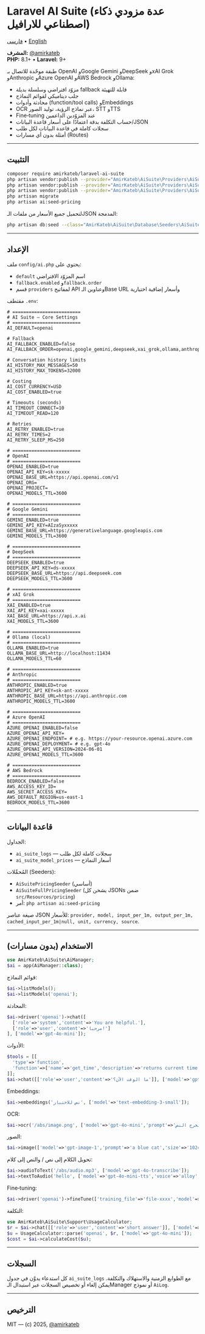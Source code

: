 # Laravel AI Suite (عدة مزودي ذكاء اصطناعي للارافيل)

[فارسی](README.md) • [English](README.en.md)

**المشرف:** [@amirkateb](https://github.com/amirkateb)  
**PHP:** ‎8.1+ • **Laravel:** ‎9+

طبقة موحّدة للاتصال بـ OpenAI وGoogle Gemini وDeepSeek وxAI Grok وAnthropic وAzure OpenAI وAWS Bedrock وOllama:
- مزوّد افتراضي وسلسلة بديلة fallback قابلة للتهيئة
- جلب ديناميكي لقوائم النماذج
- محادثة وأدوات (function/tool calls) وEmbeddings
- OCR عبر نماذج الرؤية، توليد الصور، STT وTTS
- Fine‑tuning عند المزوّدين الداعمين
- حساب التكلفة بدقة اعتمادًا على أسعار قاعدة البيانات/JSON
- سجلات كاملة في قاعدة البيانات لكل طلب
- أمثلة بدون أي مسارات (Routes)

---

## التثبيت

```bash
composer require amirkateb/laravel-ai-suite
php artisan vendor:publish --provider="AmirKateb\AiSuite\Providers\AiSuiteServiceProvider" --tag=config
php artisan vendor:publish --provider="AmirKateb\AiSuite\Providers\AiSuiteServiceProvider" --tag=migrations
php artisan vendor:publish --provider="AmirKateb\AiSuite\Providers\AiSuiteServiceProvider" --tag=seeders
php artisan migrate
php artisan ai:seed-pricing
```

لتحميل جميع الأسعار من ملفات الـJSON المدمجة:
```bash
php artisan db:seed --class="AmirKateb\AiSuite\Database\Seeders\AiSuiteFullPricingSeeder"
```

---

## الإعداد

ملف `config/ai.php` يحتوي على:
- `default` اسم المزوّد الافتراضي
- `fallback.enabled` و`fallback.order`
- قسم `providers` لمفاتيح API وعناوين الـBase URL وأسعار إضافية اختيارية

مقتطف `.env`:
```
# =========================
# AI Suite — Core Settings
# =========================
AI_DEFAULT=openai

# Fallback
AI_FALLBACK_ENABLED=false
AI_FALLBACK_ORDER=openai,google_gemini,deepseek,xai_grok,ollama,anthropic,azure_openai,aws_bedrock

# Conversation history limits
AI_HISTORY_MAX_MESSAGES=50
AI_HISTORY_MAX_TOKENS=32000

# Costing
AI_COST_CURRENCY=USD
AI_COST_ENABLED=true

# Timeouts (seconds)
AI_TIMEOUT_CONNECT=10
AI_TIMEOUT_READ=120

# Retries
AI_RETRY_ENABLED=true
AI_RETRY_TIMES=2
AI_RETRY_SLEEP_MS=250

# =========================
# OpenAI
# =========================
OPENAI_ENABLED=true
OPENAI_API_KEY=sk-xxxxx
OPENAI_BASE_URL=https://api.openai.com/v1
OPENAI_ORG=
OPENAI_PROJECT=
OPENAI_MODELS_TTL=3600

# =========================
# Google Gemini
# =========================
GEMINI_ENABLED=true
GEMINI_API_KEY=AIzaSyxxxxx
GEMINI_BASE_URL=https://generativelanguage.googleapis.com
GEMINI_MODELS_TTL=3600

# =========================
# DeepSeek
# =========================
DEEPSEEK_ENABLED=true
DEEPSEEK_API_KEY=ds-xxxxx
DEEPSEEK_BASE_URL=https://api.deepseek.com
DEEPSEEK_MODELS_TTL=3600

# =========================
# xAI Grok
# =========================
XAI_ENABLED=true
XAI_API_KEY=xai-xxxxx
XAI_BASE_URL=https://api.x.ai
XAI_MODELS_TTL=3600

# =========================
# Ollama (local)
# =========================
OLLAMA_ENABLED=true
OLLAMA_BASE_URL=http://localhost:11434
OLLAMA_MODELS_TTL=60

# =========================
# Anthropic
# =========================
ANTHROPIC_ENABLED=true
ANTHROPIC_API_KEY=sk-ant-xxxxx
ANTHROPIC_BASE_URL=https://api.anthropic.com
ANTHROPIC_MODELS_TTL=3600

# =========================
# Azure OpenAI
# =========================
AZURE_OPENAI_ENABLED=false
AZURE_OPENAI_API_KEY=
AZURE_OPENAI_ENDPOINT= # e.g. https://your-resource.openai.azure.com
AZURE_OPENAI_DEPLOYMENT= # e.g. gpt-4o
AZURE_OPENAI_API_VERSION=2024-06-01
AZURE_OPENAI_MODELS_TTL=3600

# =========================
# AWS Bedrock
# =========================
BEDROCK_ENABLED=false
AWS_ACCESS_KEY_ID=
AWS_SECRET_ACCESS_KEY=
AWS_DEFAULT_REGION=us-east-1
BEDROCK_MODELS_TTL=3600
```

---

## قاعدة البيانات

الجداول:
- `ai_suite_logs` — سجلات كاملة لكل طلب
- `ai_suite_model_prices` — أسعار النماذج

المُحمِّلات (Seeders):
- `AiSuitePricingSeeder` (أساسي)
- `AiSuiteFullPricingSeeder` (يشحن كل JSONs ضمن `src/Resources/pricing`)
- أمر: `php artisan ai:seed-pricing`

صيغة عناصر JSON للأسعار:
`provider, model, input_per_1m, output_per_1m, cached_input_per_1m|null, unit, currency, source`.

---

## الاستخدام (بدون مسارات)

```php
use AmirKateb\AiSuite\AiManager;
$ai = app(AiManager::class);
```

قوائم النماذج:
```php
$ai->listModels();
$ai->listModels('openai');
```

المحادثة:
```php
$ai->driver('openai')->chat([
  ['role'=>'system','content'=>'You are helpful.'],
  ['role'=>'user','content'=>'مرحبا!']
], ['model'=>'gpt-4o-mini']);
```

الأدوات:
```php
$tools = [[
  'type'=>'function',
  'function'=>['name'=>'get_time','description'=>'returns current time','parameters'=>['type'=>'object','properties'=>[]]]
]];
$ai->chat([['role'=>'user','content'=>'ما الوقت الآن؟']], ['model'=>'gpt-4o','tools'=>$tools]);
```

Embeddings:
```php
$ai->embeddings('نص للاختبار', ['model'=>'text-embedding-3-small']);
```

OCR:
```php
$ai->ocr('/abs/image.png', ['model'=>'gpt-4o-mini','prompt'=>'استخرج النص']);
```

الصور:
```php
$ai->image(['model'=>'gpt-image-1','prompt'=>'a blue cat','size'=>'1024x1024','n'=>1]);
```

تحويل الكلام إلى نص / والنص إلى كلام:
```php
$ai->audioToText('/abs/audio.mp3', ['model'=>'gpt-4o-transcribe']);
$ai->textToAudio('hello', ['model'=>'gpt-4o-mini-tts','voice'=>'alloy','format'=>'mp3']);
```

Fine‑tuning:
```php
$ai->driver('openai')->fineTune(['training_file'=>'file-xxxx','model'=>'gpt-4o-mini']);
```

التكلفة:
```php
use AmirKateb\AiSuite\Support\UsageCalculator;
$r = $ai->chat([['role'=>'user','content'=>'short answer']], ['model'=>'gpt-4o-mini']);
$u = UsageCalculator::parse('openai', $r, ['model'=>'gpt-4o-mini']);
$cost = $ai->calculateCost($u);
```

---

## السجلات

كل استدعاء يدوَّن في جدول `ai_suite_logs` مع الطوابع الزمنية والاستهلاك والتكلفة. يمكن إلغاء أو تخصيص السجلات عبر استبدال الـManager أو نموذج `AiLog`.

---

## الترخيص

MIT — (c) 2025, [@amirkateb](https://github.com/amirkateb)
